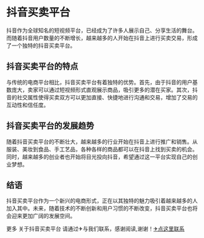 # 抖音买卖平台

抖音作为全球知名的短视频平台，已经成为了许多人展示自己、分享生活的舞台。而随着抖音用户数量的不断增长，越来越多的人开始在抖音上进行买卖交易，形成了一个独特的抖音买卖平台。

## 抖音买卖平台的特点

与传统的电商平台相比，抖音买卖平台有着独特的优势。首先，由于抖音的用户基数庞大，卖家可以通过短视频形式直观展示商品，吸引更多的潜在买家。其次，抖音的社交属性使得买卖双方可以更加直接、快捷地进行沟通和交易，增加了交易的互动性和信任度。

## 抖音买卖平台的发展趋势

随着抖音买卖平台的不断壮大，越来越多的行业开始在抖音上进行推广和销售。从服装、美妆到食品、手工艺品，各种各样的商品都可以在抖音上找到买卖的机会。同时，越来越多的创业者也开始将目光投向抖音，希望通过这一平台实现自己的创业梦想。

## 结语

抖音买卖平台作为一个新兴的电商形式，正在以其独特的魅力吸引着越来越多的人加入其中。未来，随着技术的不断创新和用户习惯的不断改变，抖音买卖平台也将会迎来更加广阔的发展空间。

更多 关于抖音买卖平台 请通过✈与我们联系，感谢阅读,谢谢！[✈点这里联系](https://w.k02.cc)